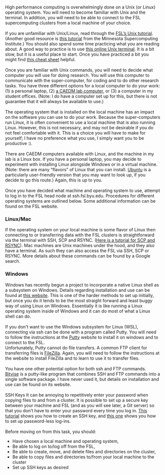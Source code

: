 High performance computing is overwhelmingly done on a Unix (or Linux) operating system. You will need to become familiar with Unix and the terminal. In addition, you will need to be able to connect to the FSL supercomputing clusters from a local machine of your choice.  
\
If you are unfamiliar with Unix/Linux, read through the [FSL’s Unix tutorial](https://marylou.byu.edu/documentation/unix-tutorial/). (Another good resource is [this tutorial](https://www.msi.umn.edu/sites/default/files/Intro_to_Linux_Fall2015_0.pdf) from the Minnesota Supercomputing Institute.) You should also spend some time practicing what you are reading about. A good way to practice is to use [this online Unix terminal](https://www.tutorialspoint.com/unix_terminal_online.php). It is a bit slow, but it is a useful place to start. Once you have practiced a bit you might find [this cheat sheet](https://files.fosswire.com/2007/08/fwunixref.pdf) helpful.  
\
Once you are familiar with Unix commands, you will need to decide what computer you will use for doing research. You will use this computer to communicate with the super-computer, for coding and to do other research tasks. You have three different options for a local computer to do your work: (1) a personal laptop, (2) [a CAEDM lab computer](https://caedm.et.byu.edu/wiki/index.php/CAEDM_Labs#Lab_Locations), or (3) a computer in my student offices. (Note: I do have a computer set up for this, but there is not guarantee that it will always be available to use.)  
\
The operating system that is installed on the local machine has an impact on the software you can use to do your work. Because the super-computers run Linux, it is often convenient to use a local machine that is also running Linux. However, this is not necessary, and may not be desirable if you do not feel comfortable with it. This is a choice you will have to make for yourself; I have no preference what you use, I simply want you to be productive :).  
\
There are CAEDM computers available with Linux, and the machine in my lab is a Linux box. If you have a personal laptop, you may decide to experiment with installing Linux alongside Windows or in a virtual machine. (Note: there are many “flavors” of Linux that you can install. [Ubuntu](https://www.ubuntu.com/desktophttps://www.ubuntu.com/desktop) is a particularly user-friendly version that you may want to look up, if you decide to go this route.) Again, this is up to you.  
\
Once you have decided what machine and operating system to use, attempt to log in to the FSL head node at ssh.fsl.byu.edu. Procedures for different operating systems are outlined below. Some additional information can be found on the FSL website.  

### Linux/Mac
If the operating system on your local machine is some flavor of Linux then connecting to or transferring data with the FSL clusters is straightforward via the terminal with SSH, SCP and RSYNC. ([Here is a tutorial for SCP and RSYNC](https://linuxtechlab.com/files-transfer-scp-rsync-commands/)). Mac machines are Unix machines under the hood, and they also have a terminal. As such they can also access the FSL via SSH, SCP or RSYNC. More details about these commands can be found by a Google search.  
### Windows  
Windows has recently begun a project to incorporate a native Linux shell as a subsystem on Windows. Details regarding installation and use can be found at [this website](https://msdn.microsoft.com/en-us/commandline/wsl/about). This is one of the harder methods to set up initially, but once you do it tends to be the most straight forward and least buggy way of using Linux on Windows. Essentially it is like running a Linux operating system inside of Windows and it can do most of what a Linux shell can do.  
\
If you don't want to use the Windows subsystem for Linux (WSL), connecting via ssh can be done with a program called Putty. You will need to follow the instructions at the [Putty](http://www.putty.org/) website to install it on windows and to connect to the FSL.  
Unfortunately, Putty cannot do file transfers. A common FTP client for transferring files is [FileZilla](https://filezilla-project.org/). Again, you will need to follow the instructions at the website to install FileZilla and to learn to use it to transfer files.  
\
You have one other potential option for both ssh and FTP commands. [Bitvise](https://www.bitvise.com/index) is a putty-like program that combines SSH and FTP commands into a single software package. I have never used it, but details on installation and use can be found on its website.  
\
SSH Keys
It can be annoying to repetitively enter your password when copying files to and from a cluster. It is possible to set up a secure key between your machine and FSL (and as you will see later, a Git server) so that you don’t have to enter your password every time you log in. [This tutorial](https://confluence.atlassian.com/bitbucketserver/creating-ssh-keys-776639788.html) shows you how to create an SSH key, and [this one](https://www.cyberciti.biz/faq/how-to-set-up-ssh-keys-on-linux-unix/) shows you how to set up password-less log-ins.  
\
Before moving on from this task, you should:
* Have chosen a local machine and operating system,
* Be able to log on to/log off from the FSL,
* Be able to create, move, and delete files and directories on the cluster,
* Be able to copy files and directories to/from your local machine to the cluster
* Set up SSH keys as desired
